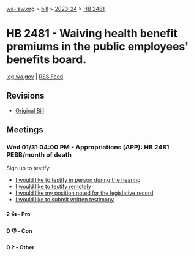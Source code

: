 [wa-law.org](/) > [bill](/bill/) > [2023-24](/bill/2023-24/) > [HB 2481](/bill/2023-24/hb/2481/)

# HB 2481 - Waiving health benefit premiums in the public employees' benefits board.
[leg.wa.gov](https://app.leg.wa.gov/billsummary?BillNumber=2481&Year=2023&Initiative=false) | [RSS Feed](./rss.xml)

## Revisions
* [Original Bill](1/)

## Meetings
### Wed 01/31 04:00 PM - Appropriations (APP): HB 2481 PEBB/month of death
Sign up to testify:
* [I would like to testify in person during the hearing](https://app.leg.wa.gov/csi/Testifier/Add?chamber=House&mId=31825&aId=158356&caId=23763&tId=1)
* [I would like to testify remotely](https://app.leg.wa.gov/csi/Testifier/Add?chamber=House&mId=31825&aId=158356&caId=23763&tId=2)
* [I would like my position noted for the legislative record](https://app.leg.wa.gov/csi/Testifier/Add?chamber=House&mId=31825&aId=158356&caId=23763&tId=3)
* [I would like to submit written testimony](https://app.leg.wa.gov/csi/Testifier/Add?chamber=House&mId=31825&aId=158356&caId=23763&tId=4)

#### 2 👍 - Pro

#### 0 👎 - Con

#### 0 ❓ - Other
